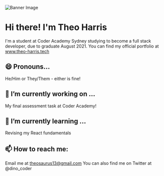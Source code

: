 ![Banner Image](https://i.ibb.co/P4XQwXK/Purple-Gradient-Geometry-Maths-Google-Classroom-Header-1.png)

# Hi there! I'm Theo Harris
I'm a student at Coder Academy Sydney studying to become a full stack developer, due to graduate August 2021.
You can find my official portfolio at www.theo-harris.tech

## 😄 Pronouns...

He/Him or They/Them - either is fine! 

## 🔭 I’m currently working on ...

My final assessment task at Coder Academy!

## 🌱 I’m currently learning ...

Revising my React fundamentals

## 📫 How to reach me:

Email me at theosaurus13@gmail.com
You can also find me on Twitter at @dino_coder

<!--
**Theosaurus-Rex/Theosaurus-Rex** is a ✨ _special_ ✨ repository because its `README.md` (this file) appears on your GitHub profile.

Here are some ideas to get you started:

- 🔭 I’m currently working on ...
- 🌱 I’m currently learning ...
- 👯 I’m looking to collaborate on ...
- 🤔 I’m looking for help with ...
- 💬 Ask me about ...
- 📫 How to reach me: ...
- 😄 Pronouns: ...
- ⚡ Fun fact: ...
-->
